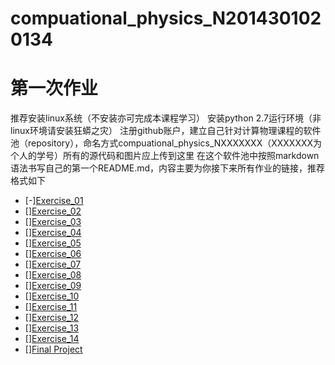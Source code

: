 # compuational_physics_N2014301020134
# 第一次作业

推荐安装linux系统（不安装亦可完成本课程学习）
安装python 2.7运行环境（非linux环境请安装狂蟒之灾）
注册github账户，建立自己针对计算物理课程的软件池（repository），命名方式compuational_physics_NXXXXXXX（XXXXXXX为个人的学号）所有的源代码和图片应上传到这里
在这个软件池中按照markdown语法书写自己的第一个README.md，内容主要为你接下来所有作业的链接，推荐格式如下
 - [-][Exercise_01](https://github.com/longgedada/compuational_physics_N2014301020134/blob/master/Exercise_01:Make%20your%20own%20github%20account%20and%20add%20a%20README)
- [][Exercise_02](https://github.com/longgedada/compuational_physics_N2014301020134/blob/master/Exercise_02)
- [][Exercise_03](https://github.com/longgedada/compuational_physics_N2014301020134/blob/master/Exercise_03)
- [][Exercise_04](https://github.com/longgedada/compuational_physics_N2014301020134/blob/master/Exercise_04)
- [][Exercise_05](https://github.com/longgedada/compuational_physics_N2014301020134/blob/master/Exercise_05)
- [][Exercise_06](https://github.com/longgedada/compuational_physics_N2014301020134/blob/master/Exercise_06)
- [][Exercise_07](https://github.com/longgedada/compuational_physics_N2014301020134/blob/master/Exercise_07)
- [][Exercise_08](https://github.com/longgedada/compuational_physics_N2014301020134/blob/master/Exercise_08)
- [][Exercise_09](https://github.com/longgedada/compuational_physics_N2014301020134/blob/master/Exercise_09)
- [][Exercise_10](https://github.com/longgedada/compuational_physics_N2014301020134/blob/master/Exercise_10)
- [][Exercise_11](https://github.com/longgedada/compuational_physics_N2014301020134/blob/master/Exercise_11)
- [][Exercise_12](https://github.com/longgedada/compuational_physics_N2014301020134/blob/master/Exercise_12)
- [][Exercise_13](https://github.com/longgedada/compuational_physics_N2014301020134/blob/master/Exercise_13)
- [][Exercise_14](https://github.com/longgedada/compuational_physics_N2014301020134/blob/master/Exercise_14)
- [][Final Project](https://github.com/longgedada/compuational_physics_N2014301020134/blob/master/Final%20Project)


